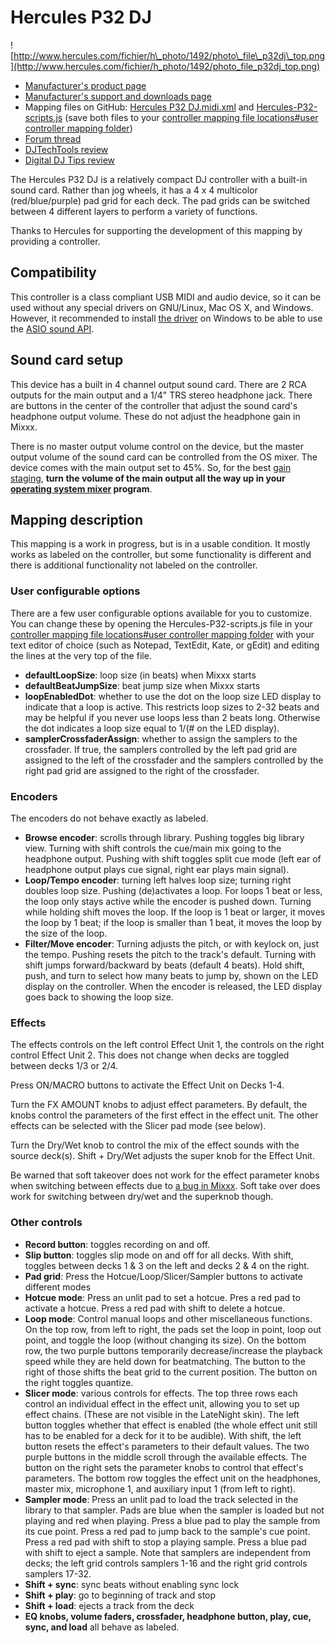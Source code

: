 # Hercules P32 DJ

![http://www.hercules.com/fichier/h\_photo/1492/photo\_file\_p32dj\_top.png](http://www.hercules.com/fichier/h_photo/1492/photo_file_p32dj_top.png)

  - [Manufacturer's product
    page](http://www.hercules.com/uk/advanced-controllers/bdd/p/258/hercules-p32-dj/)
  - [Manufacturer's support and downloads
    page](https://support.hercules.com/en/product/p32dj-en/)
  - Mapping files on GitHub: [Hercules P32
    DJ.midi.xml](https://raw.githubusercontent.com/Be-ing/mixxx/hercules_p32_mapping/res/controllers/Hercules%20P32%20DJ.midi.xml)
    and
    [Hercules-P32-scripts.js](https://raw.githubusercontent.com/Be-ing/mixxx/hercules_p32_mapping/res/controllers/Hercules-P32-scripts.js)
    (save both files to your [controller mapping file locations\#user
    controller mapping
    folder](controller%20mapping%20file%20locations#user%20controller%20mapping%20folder))
  - [Forum thread](http://mixxx.org/forums/viewtopic.php?f=7&t=8132)
  - [DJTechTools
    review](http://djtechtools.com/2016/06/22/can-pads-replace-jogs-hercules-p32-dj-controller/)
  - [Digital DJ Tips
    review](http://www.digitaldjtips.com/2016/03/review-video-hercules-p32-dj-grid-pad-controller/)

The Hercules P32 DJ is a relatively compact DJ controller with a
built-in sound card. Rather than jog wheels, it has a 4 x 4 multicolor
(red/blue/purple) pad grid for each deck. The pad grids can be switched
between 4 different layers to perform a variety of functions.

Thanks to Hercules for supporting the development of this mapping by
providing a controller.

## Compatibility

This controller is a class compliant USB MIDI and audio device, so it
can be used without any special drivers on GNU/Linux, Mac OS X, and
Windows. However, it recommended to install [the
driver](https://support.hercules.com/en/product/p32dj-en/) on Windows to
be able to use the [ASIO sound
API](http://mixxx.org/manual/latest/chapters/configuration.html#audio-api).

## Sound card setup

This device has a built in 4 channel output sound card. There are 2 RCA
outputs for the main output and a 1/4" TRS stereo headphone jack. There
are buttons in the center of the controller that adjust the sound card's
headphone output volume. These do not adjust the headphone gain in
Mixxx.

There is no master output volume control on the device, but the master
output volume of the sound card can be controlled from the OS mixer. The
device comes with the main output set to 45%. So, for the best [gain
staging](http://mixxx.org/manual/latest/chapters/djing_with_mixxx.html#setting-your-levels-properly-gain-staging),
**turn the volume of the main output all the way up in your [operating
system mixer](operating%20system%20mixer) program**.

## Mapping description

This mapping is a work in progress, but is in a usable condition. It
mostly works as labeled on the controller, but some functionality is
different and there is additional functionality not labeled on the
controller.

### User configurable options

There are a few user configurable options available for you to
customize. You can change these by opening the Hercules-P32-scripts.js
file in your [controller mapping file locations\#user controller mapping
folder](controller%20mapping%20file%20locations#user%20controller%20mapping%20folder)
with your text editor of choice (such as Notepad, TextEdit, Kate, or
gEdit) and editing the lines at the very top of the file.

  - **defaultLoopSize**: loop size (in beats) when Mixxx starts
  - **defaultBeatJumpSize**: beat jump size when Mixxx starts
  - **loopEnabledDot**: whether to use the dot on the loop size LED
    display to indicate that a loop is active. This restricts loop sizes
    to 2-32 beats and may be helpful if you never use loops less than 2
    beats long. Otherwise the dot indicates a loop size equal to 1/(\#
    on the LED display).
  - **samplerCrossfaderAssign**: whether to assign the samplers to the
    crossfader. If true, the samplers controlled by the left pad grid
    are assigned to the left of the crossfader and the samplers
    controlled by the right pad grid are assigned to the right of the
    crossfader.

### Encoders

The encoders do not behave exactly as labeled.

  - **Browse encoder**: scrolls through library. Pushing toggles big
    library view. Turning with shift controls the cue/main mix going to
    the headphone output. Pushing with shift toggles split cue mode
    (left ear of headphone output plays cue signal, right ear plays main
    signal).
  - **Loop/Tempo encoder**: turning left halves loop size; turning right
    doubles loop size. Pushing (de)activates a loop. For loops 1 beat or
    less, the loop only stays active while the encoder is pushed down.
    Turning while holding shift moves the loop. If the loop is 1 beat or
    larger, it moves the loop by 1 beat; if the loop is smaller than 1
    beat, it moves the loop by the size of the loop.
  - **Filter/Move encoder**: Turning adjusts the pitch, or with keylock
    on, just the tempo. Pushing resets the pitch to the track's default.
    Turning with shift jumps forward/backward by beats (default 4
    beats). Hold shift, push, and turn to select how many beats to jump
    by, shown on the LED display on the controller. When the encoder is
    released, the LED display goes back to showing the loop size. 

### Effects

The effects controls on the left control Effect Unit 1, the controls on
the right control Effect Unit 2. This does not change when decks are
toggled between decks 1/3 or 2/4.

Press ON/MACRO buttons to activate the Effect Unit on Decks 1-4.

Turn the FX AMOUNT knobs to adjust effect parameters. By default, the
knobs control the parameters of the first effect in the effect unit. The
other effects can be selected with the Slicer pad mode (see below).

Turn the Dry/Wet knob to control the mix of the effect sounds with the
source deck(s). Shift + Dry/Wet adjusts the super knob for the Effect
Unit.

Be warned that soft takeover does not work for the effect parameter
knobs when switching between effects due to [a bug in
Mixxx](https://bugs.launchpad.net/mixxx/+bug/1479008). Soft take over
does work for switching between dry/wet and the superknob though.

### Other controls

  - **Record button**: toggles recording on and off.
  - **Slip button**: toggles slip mode on and off for all decks. With
    shift, toggles between decks 1 & 3 on the left and decks 2 & 4 on
    the right.
  - **Pad grid**: Press the Hotcue/Loop/Slicer/Sampler buttons to
    activate different modes
  - **Hotcue mode**: Press an unlit pad to set a hotcue. Pres a red pad
    to activate a hotcue. Press a red pad with shift to delete a hotcue.
  - **Loop mode**: Control manual loops and other miscellaneous
    functions. On the top row, from left to right, the pads set the loop
    in point, loop out point, and toggle the loop (without changing its
    size). On the bottom row, the two purple buttons temporarily
    decrease/increase the playback speed while they are held down for
    beatmatching. The button to the right of those shifts the beat grid
    to the current position. The button on the right toggles quantize. 
  - **Slicer mode**: various controls for effects. The top three rows
    each control an individual effect in the effect unit, allowing you
    to set up effect chains. (These are not visible in the LateNight
    skin). The left button toggles whether that effect is enabled (the
    whole effect unit still has to be enabled for a deck for it to be
    audible). With shift, the left button resets the effect's parameters
    to their default values. The two purple buttons in the middle scroll
    through the available effects. The button on the right sets the
    parameter knobs to control that effect's parameters. The bottom row
    toggles the effect unit on the headphones, master mix, microphone 1,
    and auxiliary input 1 (from left to right).
  - **Sampler mode**: Press an unlit pad to load the track selected in
    the library to that sampler. Pads are blue when the sampler is
    loaded but not playing and red when playing. Press a blue pad to
    play the sample from its cue point. Press a red pad to jump back to
    the sample's cue point. Press a red pad with shift to stop a playing
    sample. Press a blue pad with shift to eject a sample. Note that
    samplers are independent from decks; the left grid controls samplers
    1-16 and the right grid controls samplers 17-32. 
  - **Shift + sync**: sync beats without enabling sync lock
  - **Shift + play**: go to beginning of track and stop
  - **Shift + load**: ejects a track from the deck
  - **EQ knobs, volume faders, crossfader, headphone button, play, cue,
    sync, and load** all behave as labeled.

